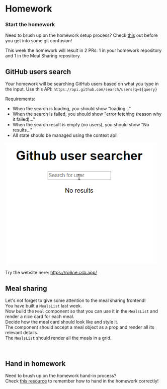 # Homework

### Start the homework

Need to brush up on the homework setup process? Check [this](https://github.com/HackYourFuture-CPH/Git/blob/main/homework_hand_in.md) out before you get into some git confusion!

This week the homework will result in 2 PRs: 1 in your homework repository and 1 in the Meal Sharing repository.


## GitHub users search

Your homework will be searching GitHub users based on what you type in the input. Use this API: `https://api.github.com/search/users?q=${query}`

Requirements:

- When the search is loading, you should show "loading..."
- When the search is failed, you should show "error fetching (reason why it failed)..."
- When the search result is empty (no users), you should show "No results..."
- All state should be managed using the context api!

![Homework preview](assets/homework-preview.gif)

Try the website here: https://ro6ne.csb.app/

## Meal sharing

Let's not forget to give some attention to the meal sharing frontend!  
You have built a `MealsList` last week.  
Now build the `Meal` component so that you can use it in the `MealsList` and render a nice card for each meal.  
Decide how the meal card should look like and style it.  
The component should accept a meal object as a prop and render all its relevant details.  
The `MealsList` should render all the meals in a grid. 

<br/>

## Hand in homework

Need to brush up on the homework hand-in process?<br/>
Check [this resource](https://github.com/HackYourFuture-CPH/Git/blob/main/homework_hand_in.md) to remember how to hand in the homework correctly!
